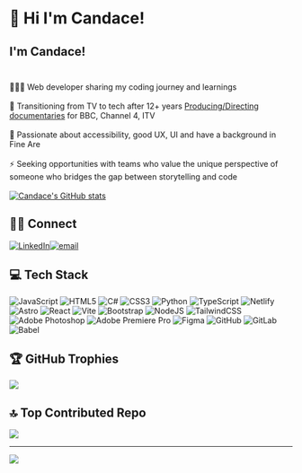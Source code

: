 # 💫 Hi I'm Candace!
## I'm Candace!<br><br>
👩🏻‍💻 Web developer sharing my coding journey and learnings<br><br>
🎥 Transitioning from TV to tech after 12+ years [Producing/Directing documentaries](https://www.candacedavies.com/) for BBC, Channel 4, ITV<br><br>
🎨 Passionate about accessibility, good UX, UI and have a background in Fine Are<br><br>
⚡ Seeking opportunities with teams who value the unique perspective of someone who bridges the gap between storytelling and code<br><br>
[![Candace's GitHub stats](https://github-readme-stats.vercel.app/api?username=candacerosedavies&theme=panda&show_icons=true)](https://github.com/anuraghazra/github-readme-stats)<br>

## 🫶🏼 Connect
[![LinkedIn](https://img.shields.io/badge/LinkedIn-%230077B5.svg?logo=linkedin&logoColor=white)](https://linkedin.com/in/me-candacedavies)[![email](https://img.shields.io/badge/Email-D14836?logo=gmail&logoColor=white)](mailto:candacero) 

## 💻 Tech Stack
![JavaScript](https://img.shields.io/badge/javascript-%23323330.svg?style=for-the-badge&logo=javascript&logoColor=%23F7DF1E) ![HTML5](https://img.shields.io/badge/html5-%23E34F26.svg?style=for-the-badge&logo=html5&logoColor=white) ![C#](https://img.shields.io/badge/c%23-%23239120.svg?style=for-the-badge&logo=csharp&logoColor=white) ![CSS3](https://img.shields.io/badge/css3-%231572B6.svg?style=for-the-badge&logo=css3&logoColor=white) ![Python](https://img.shields.io/badge/python-3670A0?style=for-the-badge&logo=python&logoColor=ffdd54) ![TypeScript](https://img.shields.io/badge/typescript-%23007ACC.svg?style=for-the-badge&logo=typescript&logoColor=white) ![Netlify](https://img.shields.io/badge/netlify-%23000000.svg?style=for-the-badge&logo=netlify&logoColor=#00C7B7) ![Astro](https://img.shields.io/badge/astro-%232C2052.svg?style=for-the-badge&logo=astro&logoColor=white) ![React](https://img.shields.io/badge/react-%2320232a.svg?style=for-the-badge&logo=react&logoColor=%2361DAFB) ![Vite](https://img.shields.io/badge/vite-%23646CFF.svg?style=for-the-badge&logo=vite&logoColor=white) ![Bootstrap](https://img.shields.io/badge/bootstrap-%238511FA.svg?style=for-the-badge&logo=bootstrap&logoColor=white) ![NodeJS](https://img.shields.io/badge/node.js-6DA55F?style=for-the-badge&logo=node.js&logoColor=white) ![TailwindCSS](https://img.shields.io/badge/tailwindcss-%2338B2AC.svg?style=for-the-badge&logo=tailwind-css&logoColor=white) ![Adobe Photoshop](https://img.shields.io/badge/adobe%20photoshop-%2331A8FF.svg?style=for-the-badge&logo=adobe%20photoshop&logoColor=white) ![Adobe Premiere Pro](https://img.shields.io/badge/Adobe%20Premiere%20Pro-9999FF.svg?style=for-the-badge&logo=Adobe%20Premiere%20Pro&logoColor=white) ![Figma](https://img.shields.io/badge/figma-%23F24E1E.svg?style=for-the-badge&logo=figma&logoColor=white) ![GitHub](https://img.shields.io/badge/github-%23121011.svg?style=for-the-badge&logo=github&logoColor=white) ![GitLab](https://img.shields.io/badge/gitlab-%23181717.svg?style=for-the-badge&logo=gitlab&logoColor=white) ![Babel](https://img.shields.io/badge/Babel-F9DC3e?style=for-the-badge&logo=babel&logoColor=black)

## 🏆 GitHub Trophies
![](https://github-profile-trophy.vercel.app/?username=candacerosedavies&theme=dracula&no-frame=false&no-bg=false&margin-w=4)

## 🔝 Top Contributed Repo
![](https://github-contributor-stats.vercel.app/api?username=candacerosedavies&limit=5&theme=dracula&combine_all_yearly_contributions=true)

---
[![](https://visitcount.itsvg.in/api?id=candacerosedavies&icon=1&color=0)](https://visitcount.itsvg.in)

<!-- Proudly created with GPRM ( https://gprm.itsvg.in ) -->
